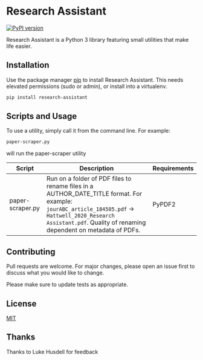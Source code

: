 # Research Assistant
[![PyPI version](https://badge.fury.io/py/research-assistant.svg)](https://badge.fury.io/py/research-assistant)

Research Assistant is a Python 3 library featuring small utilities that make life easier.

## Installation

Use the package manager [pip](https://pip.pypa.io/en/stable/) to install Research Assistant. This needs elevated permissions (sudo or admin), or install into a virtualenv.

```bash
pip install research-assistant
```

## Scripts and Usage
To use a utility, simply call it from the command line. For example:

```bash
paper-scraper.py
```
will run the paper-scraper utility

| Script      | Description | Requirements |
| ----------- | ----------- | ------------ |
| paper-scraper.py | Run on a folder of PDF files to rename files in a AUTHOR_DATE_TITLE format. For example: `jourABC_article_184505.pdf` → `Hattwell_2020_Research Assistant.pdf`. Quality of renaming dependent on metadata of PDFs. | PyPDF2 |


## Contributing
Pull requests are welcome. For major changes, please open an issue first to discuss what you would like to change.

Please make sure to update tests as appropriate.

## License
[MIT](https://choosealicense.com/licenses/mit/)

## Thanks
Thanks to Luke Husdell for feedback
